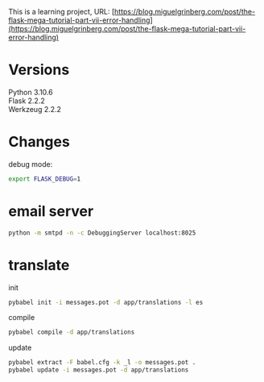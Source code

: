  This is a learning project, URL:
 [https://blog.miguelgrinberg.com/post/the-flask-mega-tutorial-part-vii-error-handling](https://blog.miguelgrinberg.com/post/the-flask-mega-tutorial-part-vii-error-handling)

 # Versions
 Python 3.10.6 \
Flask 2.2.2 \
Werkzeug 2.2.2
 # Changes

 debug mode:
 ```bash
 export FLASK_DEBUG=1
 ```

 # email server

 ```bash
 python -m smtpd -n -c DebuggingServer localhost:8025
 ```

 # translate
init
```bash
pybabel init -i messages.pot -d app/translations -l es
```

compile
```bash
pybabel compile -d app/translations
```

update
```bash
pybabel extract -F babel.cfg -k _l -o messages.pot .
pybabel update -i messages.pot -d app/translations
```
